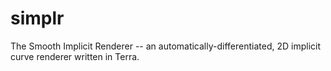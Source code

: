 simplr
======

The Smooth Implicit Renderer -- an automatically-differentiated, 2D implicit curve renderer written in Terra.

